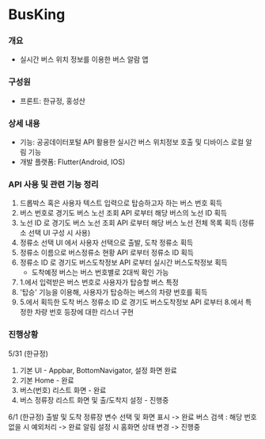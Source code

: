# BusKing

### 개요
 - 실시간 버스 위치 정보를 이용한 버스 알람 앱
### 구성원
 - 프론트: 한규정, 홍성산
### 상세 내용
 - 기능: 공공데이터포털 API 활용한 실시간 버스 위치정보 호출 및 디바이스 로컬 알림 기능
 - 개발 플랫폼: Flutter(Android, IOS)

### API 사용 및 관련 기능 정리
1. 드롭박스 혹은 사용자 텍스트 입력으로 탑승하고자 하는 버스 번호 획득
2. 버스 번호로 경기도 버스 노선 조회 API 로부터 해당 버스의 노선 ID 획득
3. 노선 ID 로 경기도 버스 노선 조회 API 로부터 해당 버스 노선 전체 목록 획득 (정류소 선택 UI 구성 시 사용)
4. 정류소 선택 UI 에서 사용자 선택으로 출발, 도착 정류소 획득
5. 정류소 이름으로 버스정류소 현황 API 로부터 정류소 ID 획득
6. 정류소 ID 로 경기도 버스도착정보 API 로부터 실시간 버스도착정보 획득
    - 도착예정 버스는 버스 번호별로 2대씩 확인 가능
7. 1.에서 입력받은 버스 번호로 사용자가 탑승할 버스 특정
8. '탑승' 기능을 이용해, 사용자가 탑승하는 버스의 차량 번호를 획득
9. 5.에서 획득한 도착 버스 정류소 ID 로 경기도 버스도착정보 API 로부터 8.에서 특정한 차량 번호 등장에 대한 리스너 구현


### 진행상황
5/31
(한규정)
1. 기본 UI - Appbar, BottomNavigator, 설정 화면 완료
2. 기본 Home - 완료
3. 버스(번호) 리스트 화면 - 완료
4. 버스 정류장 리스트 화면 및 출/도착지 설정 - 진행중

6/1
(한규정)
출발 및 도착 정류장 변수 선택 및 화면 표시 -> 완료
버스 검색 : 해당 번호 없을 시 예외처리 -> 완료
알림 설정 시 홈화면 상태 변경 -> 진행중
